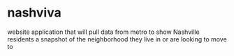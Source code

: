 nashviva
========

website application that will pull data from metro to show Nashville residents a snapshot of the neighborhood they live in or are looking to move to 
